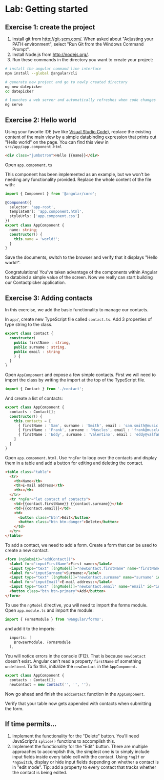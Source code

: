 # Lab: Getting started

## Exercise 1: create the project

1. Install git from  http://git-scm.com/. When asked about "Adjusting your PATH environment", select "Run Git from the Windows Command Prompt".
1. Install Node.js from http://nodejs.org/.
1. Run these commands in the directory you want to create your project:
```bash
# install the angular command line interface
npm install --global @angular/cli

# generate new project and go to newly created directory
ng new datepicker
cd datepicker

# launches a web server and automatically refreshes when code changes
ng serve
```

## Exercise 2: Hello world

Using your favorite IDE (we like [Visual Studio Code](https://code.visualstudio.com/)), replace the existing content of the
main view by a simple databinding expression that prints out "Hello world" on the page. You can find this view in `src/app/app.component.html`

```html
<div class="jumbotron">Hello {{name}}</div>
```

Open `app.component.ts`

This component has been implemented as an example, but we won't be needing any functionality provided.
Replace the whole content of the file with:

```ts
import { Component } from '@angular/core';

@Component({
  selector: 'app-root',
  templateUrl: 'app.component.html',
  styleUrls: ['app.component.css']
})
export class AppComponent {
  name: string;
  constructor() {
    this.name = 'world!';
  }
}

```

Save the documents, switch to the browser and verify that it displays "Hello world!".

Congratulations! You've taken advantage of the components within Angular to databind a simple value of the screen. Now we really can start building our Contactpicker application.

## Exercise 3: Adding contacts

In this exercise, we add the basic functionality to manage our contacts.

In `app/`, create new TypeScript file called `contact.ts`.
Add 3 properties of type string to the class.
```ts
export class Contact {
  constructor(
    public firstName : string,
    public surname : string,
    public email : string
    ) {
  }
}
```

Open `AppComponent` and expose a few simple contacts.
First we will need to import the class by writing the import at the top of the TypeScript file.
```ts
import { Contact } from './contact';
```
And create a list of contacts:

```ts
export class AppComponent {
  contacts : Contact[];
  constructor() {
    this.contacts = [
      { firstName : 'Sam', surname : 'Smith', email : 'sam.smith@music.com'},
      { firstName : 'Frank', surname : 'Muscles', email : 'frank@muscles.com'},
      { firstName : 'Eddy', surname : 'Valentino', email : 'eddy@valfam.co.uk'},
    ]
  }
}
```

Open `app.component.html`. Use `*ngFor` to loop over the contacts and display them in a table and add a button for editing and deleting the contact.


```html
<table class="table">
  <tr>
    <th>Name</th>
    <th>E-mail address</th>
    <th></th>
  </tr>
  <tr *ngFor="let contact of contacts">
    <td>{{contact.firstName}} {{contact.surname}}</td>
    <td>{{contact.email}}</td>
    <td>
      <button class="btn">Edit</button>
      <button class="btn btn-danger">Delete</button>
    </td>
  </tr>
</table>
```

To add a contact, we need to add a form. Create a form that can be used to create a new contact.

```html
<form (ngSubmit)="addContact()">
  <label for="inputFirstName">First name:</label>
  <input type="text" [(ngModel)]="newContact.firstName" name="firstName" id="inputFirstName" class="form-control">
  <label for="inputSurname">Surname:</label>
  <input type="text" [(ngModel)]="newContact.surname" name="surname" id="inputSurname" class="form-control">
  <label for="inputEmail">E-mail address:</label>
  <input type="text" [(ngModel)]="newContact.email" name="email" id="inputEmail" class="form-control">
  <button class="btn btn-primary">Add</button>
</form>
```

To use the `ngModel` directive, you will need to import the forms module. Open `app.module.ts` and import the module: 
```ts
import { FormsModule } from '@angular/forms';
```
and add it to the imports:
```ts
  imports: [
    BrowserModule, FormsModule
  ],
```

You will notice errors in the console (F12). That is because `newContact` doesn't exist. Angular can't read a property `firstName` of something `undefined`.
To fix this, initialize the `newContact` in the `AppComponent`.

```ts
export class AppComponent {
  contacts : Contact[];
  newContact = new Contact('', '', '');
```

Now go ahead and finish the `addContact` function in the `AppComponent`.

Verify that your table now gets appended with contacts when submitting the form.

## If time permits...

1. Implement the functionality for the "Delete" button. You'll need JavaScript's `splice()` functions to accomplish this.
1. Implement the functionality for the "Edit" button. There are multiple approaches to accomplish this, the simplest one is to simply include input fields inside every table cell with the contact. Using `*ngIf` or `*ngSwitch`, display or hide input fields depending on whether a contact is in "edit mode". Tip: add a property to every contact that tracks whether the contact is being edited.